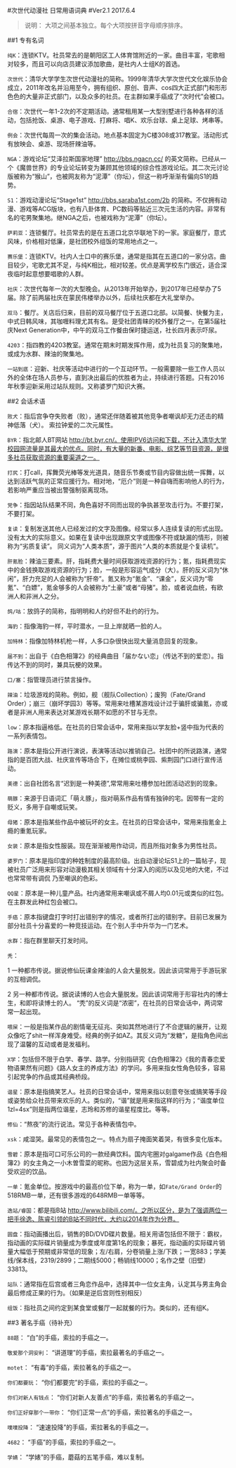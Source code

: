 #次世代动漫社 日常用语词典#Ver2.1  2017.6.4>说明：大项之间基本独立。每个大项按拼音字母顺序排序。##1 专有名词```纯K```：连锁KTV。社员常去的是朝阳区工人体育馆附近的一家。曲目丰富，宅歌相对较多，而且可以向店员建议添加歌曲，是社内人士组K的首选。```次世代```：清华大学学生次世代动漫社的简称。1999年清华大学次世代文化娱乐协会成立，2011年改名并沿用至今，拥有组织、原创、音声、cos四大正式部门和形形色色的大量非正式部门，以及众多的社员。在主群如果手癌成了“次时代”会被口。```合宿```：次世代一年1-2次的不定期活动。通常租用某一大型别墅进行各种各样的活动，包括抢饭、桌游、电子游戏、打麻将、唱K、欢乐台球、桌上足球、烤串等。```例会```：次世代每周一次的集会活动。地点基本固定为C楼308或317教室。活动形式有放映会、桌游、现场肝辣油等。```NGA```：游戏论坛“艾泽拉斯国家地理” http://bbs.ngacn.cc/ 的英文简称。已经从一个《魔兽世界》的专业论坛转变为兼顾其他领域的综合性游戏论坛。其二次元讨论版被称为“猴山”，也被网友称为“泥潭”（你坛），但这一称呼渐渐有偏向S1的趋势。```S1```：游戏动漫论坛“Stage1st” http://bbs.saraba1st.com/2b 的简称。不仅拥有动漫、游戏等ACG版块，也有八卦体育、PC数码等贴近三次元生活的内容。非常有名的宅男聚集地。继NGA之后，也被戏称为“泥潭”（你坛）。```萨莉亚```：连锁餐厅。社员常去的是在五道口北京华联地下的一家。家庭餐厅，意式风味，价格相对低廉，是社团校外组饭的常用地点之一。```赛乐堡```：连锁KTV。社内人士口中的赛乐堡，通常是指其在五道口的一家分店。曲目较少，宅歌尤其不足，与纯K相比，相对较差。优点是离学校东门很近，适合深夜临时起意想要唱歌的人群。```社庆```：次世代每年一次的大型晚会。从2013年开始举办，到2017年已经举办了5届。除了前两届社庆在蒙民伟楼举办以外，后续社庆都在大礼堂举办。```双马```：餐厅。关店后归来，目前的双马餐厅位于五道口北部。以简餐、快餐为主，中式日韩风味，其咖喱料理尤其有名。是受社团青睐的校外餐厅之一。在第5届社庆Next Generation中，中午的双马工作餐由保时捷运送，社长四月表示吓尿。```4203```：指四教的4203教室。通常在期末时期发挥作用，成为社员复习的聚集地，或成为水群、辣油的聚集地。```一站到底```：迎新、社庆等活动中进行的一个互动环节。一般需要除一些工作人员以外的全体在场人员参与，直到决出最后的优胜者为止，持续进行答题。只有2016年秋季迎新采用过站队规则。又称婆罗门知识大赛。##2 会话术语```败犬```：指后宫争夺失败者（败），通常还伴随着被其他竞争者嘲讽却无力还击的精神低落（犬）。索拉钟爱的二次元属性。```BYR```：指北邮人BT网站 http://bt.byr.cn/。使用IPV6访问和下载，不计入清华大学校园网流量是其最大的优点。同时，有大量的新番、电影、综艺等节目资源，是很多社员获取资源的重要渠道之一。```打尻```：打call，挥舞荧光棒等发光道具，随音乐节奏或节目内容做出统一挥舞，以达到活跃气氛的正常应援行为。相对地，“厄介”则是一种自嗨而影响他人的行为，若影响严重应当被出警强制驱离现场。```党争```：指因站队结果不同，角色喜好不同而出现的争执甚至攻击行为。不要打架，不要打架。```复读```：复制发送其他人已经发过的文字及图像。经常以多人连续复读的形式出现。没有太大的实际意义。如果在复读中出现跟原文字或图像不符或缺漏的情形，则被称为“劣质复读”。同义词为“人类本质”，源于图片“人类的本质就是个复读机”。```肝氪脸```：辣油三要素。肝，指耗费大量时间获取游戏资源的行为；氪，指耗费现实中的金钱换取游戏资源的行为；脸，一般是形容运气成分（大）。肝的反义词为“休闲”，肝力充足的人会被称为“肝帝”。氪又称为“氪金”、“课金”，反义词为“零氪”、“白嫖”，氪金够多的人会被称为“土豪”或者“母猪”。脸，或者说血统，有欧洲人和非洲人之分。```鸽/咕```：放鸽子的简称，指明明和人约好但不赴约的行为。```海豹```：指像海豹一样，平时潜水，一旦上岸就晒一脸的人。```加特林```：指像加特林机枪一样，人多口杂很快出现大量消息回复的现象。```届不到```：出自于《白色相簿2》的经典曲目「届かない恋」（传达不到的爱恋）。指传达不到的同时，兼具玩梗的效果。```口/塞```：指管理员进行禁言操作。```辣油```：垃圾游戏的简称。例如，舰（舰队Collection）；废狗（Fate/Grand Order）；崩三（崩坏学园3）等等。常用来吐槽某游戏设计过于骗肝或骗氪，亦或者是非洲人用来表达对某游戏长期不如愿的不甘与无奈。```low```：原本指逼格低。在社员的日常会话中，常用来指以学友脸+竖中指为代表的一系列表情包。```路演```：原本是指公开进行演说，表演等活动以推销自己。社团中的所说路演，通常指的是百团大战、社庆宣传等场合下，在摊位或桃李园、紫荆园门口进行宣传活动。```美德```：出自社团名言“迟到是一种美德”,常常用来吐槽参加社团活动迟到的现象。```萌豚```：来源于日语词汇「萌え豚」，指对萌系作品有情有独钟的宅。因带有一定的贬义，多用于自嘲或玩笑。```母猪```：原本是指某些作品中被玩坏的女主。在社员的日常会话中，常用来指氪金上瘾的重氪玩家。```女装```：原本是指女性服装。现在渐渐被用作动词，而且所指对象多为男性社员。```婆罗门```：原本是指印度的种姓制度的最高阶级。出自动漫论坛S1上的一篇帖子，现被社员广泛用来形容对动漫极其相关领域有十分深入的阅历以及见地的大佬，不过也常常带有调侃乃至嘲讽的色彩。```QQ星```：原本是一种儿童产品。社内通常用来嘲讽或不屑人均0.01元或类似的红包。在主群发此种红包会被口。```手癌```：原本指键盘打字时打出错别字的情况，或者所打出的错别字。目前已发展为部分社员十分喜爱的一种竞技运动。在个别人手中升华为一门艺术。```水群```：指在群里聊天打发时间。```秃```：
1 一种都市传说。据说修仙玩课金辣油的人会大量脱发。因此该词常用于手游玩家的互相调侃。
2 另一种都市传说。据说读博的人也会大量脱发。因此该词常用于形容社内的博士生，和即将读博士的人。“秃”的反义词是“浓密”，在社员的日常会话中，两词常常一起出现。```喂屎```：一般是指某作品的剧情毫无征兆、突如其然地进行了不合逻辑的展开，让观众像吃了shit一样浑身难受。经典的例子如AZ。其反义词为“发糖”，是指角色间出现了温馨的互动或者是发福利。```X学```：包括但不限于白学、春学、路学。分别指研究《白色相簿2》《我的青春恋爱物语果然有问题》《路人女主的养成方法》的学问。多用来指女性角色较多，容易引起党争的作品或其经典桥段。```谐星```：原本是指搞笑艺人。社员的日常会话中，常用来指以刻意夸张或搞笑等手段或姿势给众社员带来欢乐的人。类似的，“谐”就是用来指这样的行为；“谐度单位1zl=4sx”则是指两位谐星，志玲和苏修的谐星程度比。等等。```修仙```：“熬夜”的流行说法。常见于各种表情包中。```xsk```：咸湿哭。最常见的表情包之一。特点为扇子掩面笑着哭，有很多变化版本。 ```雪碧```：原本是指可口可乐公司的一款经典饮料。国内宅圈对galgame作品《白色相簿2》的女主角之一小木曽雪菜的昵称。也因为这层关系，雪碧成为社内聚会时备受欢迎的饮品。```一单```：氪金单位。按游戏中的最高价位下单，称为一单，如```Fate/Grand Order```的518RMB一单，还有很多游戏的648RMB一单等等。```逸站/睿国```：都是指B站 http://www.bilibili.com/。之所以区分，是为了强调两位一把手徐逸、陈睿引领的B站不同时代，大约以2014年作为分界。```圆盘```：指动画播出后，销售的BD/DVD碟片数量。相关用语包括但不限于：霸权，指动画的实际碟片销量成为季度或年度第1名的现象；暴死，指动画的实际碟片销量大幅低于预期或非常低的现象；左/右肩，分卷销量上涨/下跌；一宽883；学美线/保本线，2319/2899；二期线5000；畅销线10000；名作之壁（旧壁）33813。```站队```：通常指在后宫或者三角恋作品中，选择其中一位女主角，认定其与男主角会最后修成正果的行为。（如果是逆后宫则性别相反）```组饭```：指社员之间约定到某食堂或餐厅一起就餐的行为。类似的，还有组K。##3 著名手癌（待补充）```88题```：“白”的手癌，索拉的手癌之一。```敬爱那个洞安利```：“讲道理”的手癌，索拉最著名的手癌之一。```motet```：“有毒”的手癌，索拉著名的手癌之一。```你们都要玩```：“你们都要完”的手癌，索拉的手癌之一。```你们对新人有钱点```：“你们对新人友善点”的手癌，索拉著名的手癌之一。```你们正好穿那个一带你```：“你们正常一点”的手癌，索拉著名的手癌之一。```噗噗投降```：“速速投降”的手癌，索拉著名的手癌之一。```4682```：“手癌”的手癌，索拉的手癌之一。```学婧```：“学婊”的手癌，蘑菇的五笔手癌，难以复制。